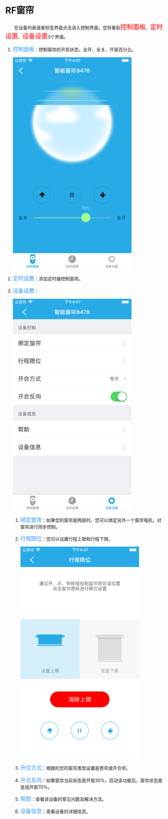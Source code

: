 # RF窗帘

&emsp;&emsp;在设备列表或者标签界面点击进入控制界面。您将看到<font style='color:#ff0000;font-size:20px'>控制面板</font>、<font style='color:#ff0000;font-size:20px'>定时设置</font>、<font style='color:#ff0000;font-size:20px'>设备设置</font>3个界面。

1. <font style='color:#3699ff;font-size:17px'>控制面板</font>：控制窗帘的开启状态，全开、全关、开窗百分比。

	<img src="../images/MacBee/curtain/控制界面.png" width = "375" height = "667">
	
2. <font style='color:#3699ff;font-size:17px'>定时设置</font>：添加定时器控制窗帘。
3. <font style='color:#3699ff;font-size:17px'>设备设置</font>：

	<img src="../images/MacBee/curtain/设备设置.png" width = "375" height = "667">
	
	1. <font style='color:#3699ff;font-size:17px'>绑定窗帘</font>：如果您的窗帘是两层的，您可以绑定另外一个窗帘电机，对窗帘进行同步控制。
	2. <font style='color:#3699ff;font-size:17px'>行程限位</font>：您可以设置行程上限和行程下限。
	
		<img src="../images/MacBee/curtain/行程限位.png" width = "375" height = "667">
		
	3. <font style='color:#3699ff;font-size:17px'>开合方式</font>：根据的您的窗帘类型设置是卷帘或开合帘。
	4. <font style='color:#3699ff;font-size:17px'>开合反向</font>：如果窗帘当前状态是开窗30%，启动该功能后，窗帘状态是变成开窗70%。
	5. <font style='color:#3699ff;font-size:17px'>帮助</font>：查看该设备的常见问题及解决方法。
	6. <font style='color:#3699ff;font-size:17px'>设备信息</font>：查看设备的详细信息。
